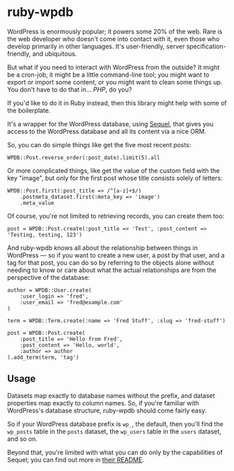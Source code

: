 # ruby-wpdb

WordPress is enormously popular; it powers some 20% of the web. Rare is
the web developer who doesn't come into contact with it, even those who
develop primarily in other languages. It's user-friendly, server
specification-friendly, and ubiquitous.

But what if you need to interact with WordPress from the outside? It
might be a cron-job, it might be a little command-line tool; you might
want to export or import some content, or you might want to clean some
things up. You don't have to do that in... *PHP*, do you?

If you'd like to do it in Ruby instead, then this library might help
with some of the boilerplate.

It's a wrapper for the WordPress database, using
[Sequel](http://sequel.rubyforge.org/), that gives you access to the
WordPress database and all its content via a nice ORM.

So, you can do simple things like get the five most recent posts:

	WPDB::Post.reverse_order(:post_date).limit(5).all

Or more complicated things, like get the value of the custom field with
the key "image", but only for the first post whose title consists solely
of letters:

	WPDB::Post.first(:post_title => /^[a-z]+$/)
		.postmeta_dataset.first(:meta_key => 'image')
		.meta_value

Of course, you're not limited to retrieving records, you can create them
too:

	post = WPDB::Post.create(:post_title => 'Test', :post_content => 'Testing, testing, 123')

And ruby-wpdb knows all about the relationship between things in
WordPress — so if you want to create a new user, a post by that user,
and a tag for that post, you can do so by referring to the objects alone
without needing to know or care about what the actual relationships are
from the perspective of the database:

	author = WPDB::User.create(
		:user_login => 'fred',
		:user_email => 'fred@example.com'
	)

	term = WPDB::Term.create(:name => 'Fred Stuff', :slug => 'fred-stuff')

	post = WPDB::Post.create(
		:post_title => 'Hello from Fred',
		:post_content => 'Hello, world',
		:author => author
	).add_term(term, 'tag')

## Usage

Datasets map exactly to database names without the prefix, and dataset
properties map exactly to column names. So, if you're familiar with
WordPress's database structure, ruby-wpdb should come fairly easy.

So if your WordPress database prefix is `wp_`, the default, then you'll
find the `wp_posts` table in the `posts` dataset, the `wp_users` table
in the `users` dataset, and so on.

Beyond that, you're limited with what you can do only by the
capabilities of Sequel; you can find out more in [their
README](http://sequel.rubyforge.org/rdoc/files/README_rdoc.html).

